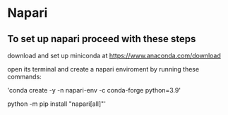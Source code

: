 # Napari

## To set up napari proceed with these steps

download and set up miniconda at https://www.anaconda.com/download

open its terminal and create a napari enviroment by running these commands:

'conda create -y -n napari-env -c conda-forge python=3.9'

python -m pip install "napari[all]"'